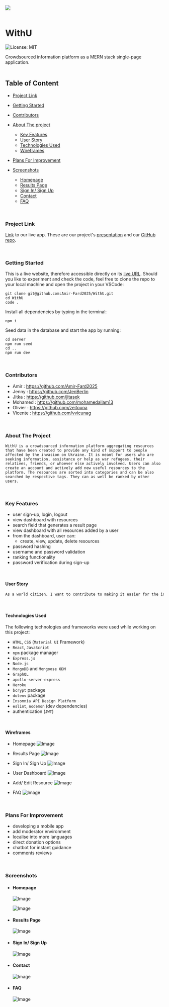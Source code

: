 <div ><a href="........"><img src="./client/src/images/logo-screen.png"/></a></div>

<br>
<h1> WithU </h1>

![License: MIT](https://img.shields.io/badge/License-MIT-yellow.svg)

Crowdsourced information platform as a MERN stack single-page application.
<br>
<br>

<h2>Table of Content</h2>

- [Project Link](#project-link)
- [Getting Started](#getting-started)
- [Contributors](#contributors)
- [About The project](#about-the-project)

  - [Key Features](#key-features)
  - [User Story](#user-story)
  - [Technologies Used](#technologies-used)
  - [Wireframes](#wireframes)

- [Plans For Improvement](#plans-for-improvement)
- [Screenshots](#screenshots)

  - [Homepage](#homepage)
  - [Results Page](#results-page)
  - [Sign In/ Sign Up](#sign-in-sign-up)
  - [Contact](#contact)
  - [FAQ](#faq)

<br>

### Project Link

[Link](https://mysterious-springs-56819.herokuapp.com/) to our live app.
These are our project's [presentation](https://docs.google.com/presentation/d/1T8Ap8jjG7QYzMlNbsrQl5TnSuf05T5OFhGCes8wt5zc/edit#slide=id.g11e6c9f5e49_0_67) and our [GitHub repo](https://github.com/Amir-Fard2025/WithU/tree/dev).

<br>

### Getting Started

This is a live website, therefore accessible directly on its [live URL](https://mysterious-springs-56819.herokuapp.com/).
Should you like to experiment and check the code, feel free to clone the repo to your local machine and open the project in your VSCode:

```
git clone git@github.com:Amir-Fard2025/WithU.git
cd WithU
code .
```

Install all dependencies by typing in the terminal:

`npm i`

Seed data in the database and start the app by running:

`cd server` <br>
`npm run seed` <br>
`cd ..` <br>
`npm run dev` <br>

<br>

### Contributors

- Amir : https://github.com/Amir-Fard2025
- Jenny : https://github.com/JenBerlin
- Jitka : https://github.com/jitasek
- Mohamed : https://github.com/mohamedallam13
- Olivier : https://github.com/zeitouna
- Vicente : https://github.com/vvicunag

<br>

### About The Project

`WithU is a crowdsourced information platform aggregating resources that have been created to provide any kind of support to people affected by the invasion on Ukraine. It is meant for users who are seeking information, assistance or help as war refugees, their relatives, friends, or whoever else actively involved. Users can also create an account and actively add new useful resources to the platform. The resources are sorted into categories and can be also searched by respective tags. They can as well be ranked by other users.`

<br>

### Key Features

- user sign-up, login, logout
- view dashboard with resources
- search field that generates a result page
- view dashboard with all resources added by a user
- from the dashboard, user can:
  - create, view, update, delete resources
- password hashing
- username and password validation
- ranking functionality
- password verification during sign-up

<br>

#### User Story

```md
As a world citizen, I want to contribute to making it easier for the innocent civilians fleeing the war to orientate themselves in countries providing asylum and to reach the needed support and help.
```

<br>

#### Technologies Used

<p>The following technologies and frameworks were used while working on this project:</p>

- `HTML`, `CSS` (`Material UI` Framework)
- `React`, `JavaScript`
- `npm` package manager
- `Express.js`
- `Node.js`
- `MongoDB` and `Mongoose ODM`
- `GraphQL`
- `apollo-server-express`
- `Heroku`
- `bcrypt` package
- `dotenv` package
- `Insomnia API Design Platform`
- `eslint`, `nodemon` (dev dependencies)
- authentication (`JWT`)

<br>

#### Wireframes

- Homepage ![Image](./client/src/images/homepage.png)

- Results Page ![Image](./client/src/images/results-page.png)

- Sign In/ Sign Up ![Image](./client/src/images/login-signup.png)

- User Dashboard ![Image](./client/src/images/user-dashboard.png)

- Add/ Edit Resource ![Image](./client/src/images/add-edit-resource.png)

- FAQ ![Image](./client/src/images/faq.png)

<br>

### Plans For Improvement

- developing a mobile app
- add moderator environment
- localise into more languages
- direct donation options
- chatbot for instant guidance
- comments reviews

<br>

### Screenshots

- #### Homepage

  ![Image](./client/src/images/home.png)

  ![Image](./client/src/images/home-mobile-with-burger.png)

- #### Results Page

  ![Image](./client/src/images/WithU_result_pag.png)

- #### Sign In/ Sign Up

  ![Image](./client/src/images/login.png)

- #### Contact

  ![Image](./client/src/images/contact.png)

- #### FAQ

  ![Image](./client/src/images/faq-web.png)
